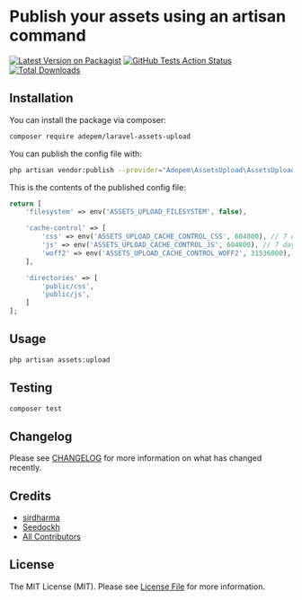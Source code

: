 # Publish your assets using an artisan command

[![Latest Version on Packagist](https://img.shields.io/packagist/v/adepem/laravel-assets-upload.svg?style=flat-square)](https://packagist.org/packages/adepem/laravel-assets-upload)
[![GitHub Tests Action Status](https://img.shields.io/github/workflow/status/adepem/laravel-assets-upload/Laravel?label=tests)](https://github.com/adepem/laravel-assets-upload/actions?query=workflow%3ALaravel+branch%3Amain)
[![Total Downloads](https://img.shields.io/packagist/dt/adepem/laravel-assets-upload.svg?style=flat-square)](https://packagist.org/packages/adepem/laravel-assets-upload)

## Installation

You can install the package via composer:

```bash
composer require adepem/laravel-assets-upload
```

You can publish the config file with:
```bash
php artisan vendor:publish --provider="Adepem\AssetsUpload\AssetsUploadServiceProvider" --tag="laravel-assets-upload-config"
```

This is the contents of the published config file:

```php
return [
    'filesystem' => env('ASSETS_UPLOAD_FILESYSTEM', false),

    'cache-control' => [
        'css' => env('ASSETS_UPLOAD_CACHE_CONTROL_CSS', 604800), // 7 days
        'js' => env('ASSETS_UPLOAD_CACHE_CONTROL_JS', 604800), // 7 days
        'woff2' => env('ASSETS_UPLOAD_CACHE_CONTROL_WOFF2', 31536000), // 365 days
    ],

    'directories' => [
        'public/css',
        'public/js',
    ]
];
```

## Usage

```bash
php artisan assets:upload
```

## Testing

```bash
composer test
```

## Changelog

Please see [CHANGELOG](CHANGELOG.md) for more information on what has changed recently.

## Credits

- [sirdharma](https://github.com/sirdharma)
- [Seedockh](https://github.com/Seedockh)
- [All Contributors](../../contributors)

## License

The MIT License (MIT). Please see [License File](LICENSE.md) for more information.
